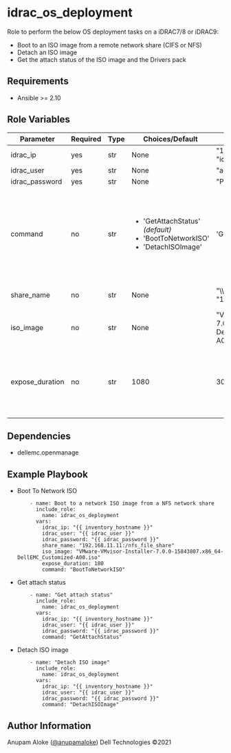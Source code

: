 idrac_os_deployment
=========

Role to perform the below OS deployment tasks on a iDRAC7/8 or iDRAC9:
  - Boot to an ISO image from a remote network share (CIFS or NFS)
  - Detach an ISO image
  - Get the attach status of the ISO image and the Drivers pack

Requirements
------------
- Ansible >= 2.10

Role Variables
--------------

| Parameter | Required | Type | Choices/Default | Example | Description |
|-----------|----------|------|-----------------|---------|-------------|
| idrac_ip | yes | str | None | "192.168.10.10"<br/>"idrac-xyz.example.com" | IP address or hostname of iDRAC |
| idrac_user | yes | str | None | "admin" | iDRAC user name |
| idrac_password | yes | str | None | "Passw0rd" | iDRAC user password |
| command | no | str | <ul><li>'GetAttachStatus' *(default)*</li><li>'BootToNetworkISO'</li><li>'DetachISOImage'</li></ul> | 'GetAttachStatus' | <ul><li>'GetAttachStatus' - attach status of the ISO image and the Drivers packs</li><li>'BootToNetworkISO' - boot to an ISO image from a remote network share (CIFS, NFS)</li><li>'DetachISOImage' - detach an ISO image</li></ul> |
| share_name | no | str | None | "\\\\192.168.11.11\\cifs_share"<br/>"192.168.11.11:/nfsfileshare" | CIFS or NFS network share. This is a **required** argument when I(command=BootToNetworkISO) |
| iso_image | no | str | None | "VMware-VMvisor-Installer-7.0.0-15843807.x86_64-DellEMC_Customized-A00.iso" | ISO filename. This is a **required** argument when I(command=BootToNetworkISO) |
| expose_duration | no | str | 1080 | 30 | Time (in minutes) for the ISO image file to be exposed as a local CD-ROM device to the host server. When the time expires, the ISO image gets automatically detached. This is **optional** when I(command=BootToNetworkISO) |

Dependencies
------------

* dellemc.openmanage

Example Playbook
----------------

* Boot To Network ISO

  ```
      - name: Boot to a network ISO image from a NFS network share
        include_role:
          name: idrac_os_deployment
        vars:
          idrac_ip: "{{ inventory_hostname }}"
          idrac_user: "{{ idrac_user }}"
          idrac_password: "{{ idrac_password }}"
          share_name: "192.168.11.11:/nfs_file_share"
          iso_image: "VMware-VMvisor-Installer-7.0.0-15843807.x86_64-DellEMC_Customized-A00.iso"
          expose_duration: 180
          command: "BootToNetworkISO"
  ```

* Get attach status

  ```
      - name: "Get attach status"
        include_role:
          name: idrac_os_deployment
        vars:
          idrac_ip: "{{ inventory_hostname }}"
          idrac_user: "{{ idrac_user }}"
          idrac_password: "{{ idrac_password }}"
          command: "GetAttachStatus"
  ```

* Detach ISO image

  ```
      - name: "Detach ISO image"
        include_role:
          name: idrac_os_deployment
        vars:
          idrac_ip: "{{ inventory_hostname }}"
          idrac_user: "{{ idrac_user }}"
          idrac_password: "{{ idrac_password }}"
          command: "DetachISOImage"
  ```

Author Information
------------------

Anupam Aloke ([@anupamaloke](https://github.com/anupamaloke))
Dell Technologies &copy;2021
